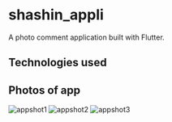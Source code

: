 # shashin_appli

A photo comment application built with Flutter.

Technologies used
-------

Photos of app
-----

![appshot1](https://user-images.githubusercontent.com/19915910/55725886-92971c80-5a49-11e9-84dd-9f5c3f72744f.PNG)
![appshot2](https://user-images.githubusercontent.com/19915910/55725887-92971c80-5a49-11e9-8a8e-e3b0f605203a.PNG)
![appshot3](https://user-images.githubusercontent.com/19915910/55725889-932fb300-5a49-11e9-9a99-44f0037b66be.PNG)


